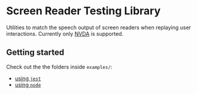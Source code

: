 # Screen Reader Testing Library

Utilities to match the speech output of screen readers when replaying user interactions.
Currently only [NVDA](https://www.nvaccess.org/) is supported.

## Getting started

Check out the the folders inside `examples/`:

- [using `jest`](/examples/jest/)
- [using `node`](/examples/node/)
